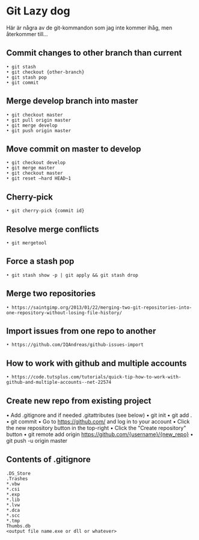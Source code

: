 ---
---

# Git Lazy dog

Här är några av de git-kommandon som jag inte kommer ihåg, men återkommer till... 

## Commit changes to other branch than current

	• git stash
	• git checkout {other-branch}
	• git stash pop
	• git commit
	
## Merge develop branch into master
	• git checkout master
	• git pull origin master
	• git merge develop
	• git push origin master

## Move commit on master to develop
	• git checkout develop
	• git merge master
	• git checkout master
	• git reset –hard HEAD~1

## Cherry-pick
	• git cherry-pick {commit id}
	
## Resolve merge conflicts
	• git mergetool
	
## Force a stash pop
	• git stash show -p | git apply && git stash drop

## Merge two repositories
	• https://saintgimp.org/2013/01/22/merging-two-git-repositories-into-one-repository-without-losing-file-history/

## Import issues from one repo to another
	• https://github.com/IQAndreas/github-issues-import
	
## How to work with github and multiple accounts
	• https://code.tutsplus.com/tutorials/quick-tip-how-to-work-with-github-and-multiple-accounts--net-22574
	
## Create new repo from existing project

• Add .gitignore and if needed .gitattributes (see below)
• git init
• git add .
• git commit
• Go to https://github.com/ and log in to your account
• Click the new repository button in the top-right
• Click the "Create repository" button
• git remote add origin https://github.com/{username}/{new_repo}
• git push -u origin master

	
	
	
## Contents of .gitignore
	.DS_Store
	.Trashes
	*.vbw
	*.csi
	*.exp
	*.lib
	*.lvw
	*.dca
	*.scc
	*.tmp
	Thumbs.db
	<output file name.exe or dll or whatever>
